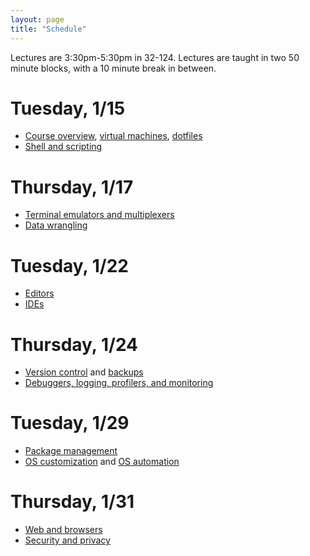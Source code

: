 ```yaml
---
layout: page
title: "Schedule"
---
```


Lectures are 3:30pm-5:30pm in 32-124. Lectures are taught in two 50 minute
blocks, with a 10 minute break in between.

# Tuesday, 1/15

- [Course overview](/course-overview/), [virtual machines](/virtual-machines/), [dotfiles](/dotfiles/)
- [Shell and scripting](/shell/)

# Thursday, 1/17

- [Terminal emulators and multiplexers](/terminal/)
- [Data wrangling](/data-wrangling/)

# Tuesday, 1/22

- [Editors](/editors/)
- [IDEs](/ides/)

# Thursday, 1/24

- [Version control](/version-control/) and [backups](/backups/)
- [Debuggers, logging, profilers, and monitoring](/debuggers-logging-profilers-monitoring/)

# Tuesday, 1/29

- [Package management](/package-management/)
- [OS customization](/os-customization/) and [OS automation](/os-automation/)

# Thursday, 1/31

- [Web and browsers](/web/)
- [Security and privacy](/security/)
